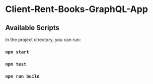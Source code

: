 # Client-Rent-Books-GraphQL-App

## Available Scripts

In the project directory, you can run:

### `npm start`

### `npm test`

### `npm run build`

